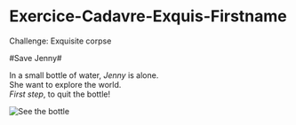 # Exercice-Cadavre-Exquis-Firstname
Challenge: Exquisite corpse </b>


#Save Jenny#

In a small bottle of water, _Jenny_ is alone. </br>
She want to explore the world. </br>
*First step*, to quit the bottle!


![See the bottle](https://5.imimg.com/data5/TE/DM/MY-44148833/1-liter-mineral-water-bottles-500x500.jpg "Bottle or prison")
